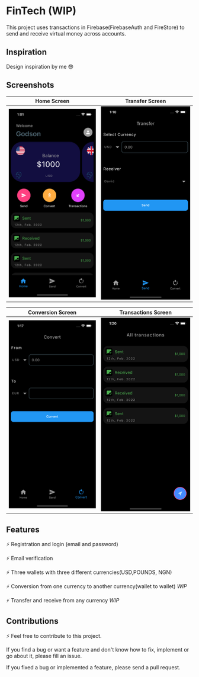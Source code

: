 # FinTech (WIP)

This project uses transactions in Firebase(FirebaseAuth and FireStore) to send and receive virtual money across accounts.

## Inspiration

Design inspiration by me 😎 

## Screenshots

| Home Screen | Transfer Screen | 
|    :---:     |     :---:      |  
| <img src="graphics/home.png" width="500">   | <img src="graphics/transfer.png" width="500">   |

| Conversion Screen | Transactions Screen | 
|    :---:     |     :---:      |  
| <img src="graphics/conversion.png" width="500">   | <img src="graphics/transactions.png" width="500">   |

## Features

⚡️ Registration and login (email and password)

⚡ Email verification

⚡ Three wallets with three different currencies(USD,POUNDS, NGN)

⚡ Conversion from one currency to another currency(wallet to wallet) *WIP* 

⚡ Transfer and receive from any currency *WIP* 



## Contributions

⚡️ Feel free to contribute to this project.

If you find a bug or want a feature and don't know how to fix, implement or go about it, please fill an issue. 

If you fixed a bug or implemented a feature, please send a pull request.

